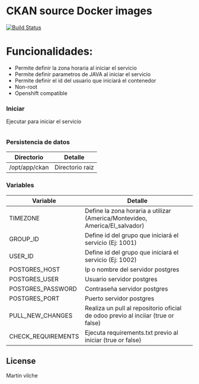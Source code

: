 # CKAN source Docker images

[![Build Status](https://travis-ci.org/joemccann/dillinger.svg?branch=master)](https://travis-ci.org/joemccann/dillinger)


# Funcionalidades:

  - Permite definir la zona horaria al iniciar el servicio
  - Permite definir parametros de JAVA al iniciar el servicio
  - Permite definir el id del usuario que iniciará el contenedor
  - Non-root
  - Openshift compatible

### Iniciar


Ejecutar para iniciar el servicio

```sh

```

### Persistencia de datos


| Directorio | Detalle |
| ------ | ------ |
| /opt/app/ckan | Directorio raiz |


### Variables


| Variable | Detalle |
| ------ | ------ |
| TIMEZONE | Define la zona horaria a utilizar (America/Montevideo, America/El_salvador) |
| GROUP_ID | Define id del grupo que iniciará el servicio (Ej: 1001) |
| USER_ID | Define id del grupo que iniciará el servicio (Ej: 1002) |
| POSTGRES_HOST | Ip o nombre del servidor postgres |
| POSTGRES_USER | Usuario servidor postgres |
| POSTGRES_PASSWORD | Contraseña servidor postgres |
| POSTGRES_PORT | Puerto servidor postgres |
| PULL_NEW_CHANGES | Realiza un pull al repositorio oficial de odoo previo al inciiar (true or false) |
| CHECK_REQUIREMENTS | Ejecuta requirements.txt previo al iniciar (true or false) |

License
----

Martin vilche
